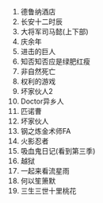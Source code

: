 1.  德鲁纳酒店
2.  长安十二时辰
3.  大将军司马懿(上下部)
4.  庆余年
5.  进击的巨人
6.  知否知否应是绿肥红瘦
7.  非自然死亡
8.  权利的游戏
9.  坏家伙人2
10.  Doctor异乡人
11.  匹诺曹
12.  坏家伙人
13.  钢之炼金术师FA
14.  火影忍者
15.  吸血鬼日记(看到第三季)
16.  越狱
17.  一起来看流星雨
18.  何以笙箫默
19.  三生三世十里桃花